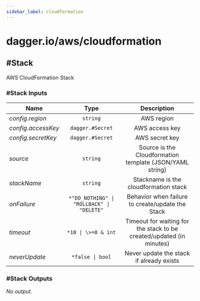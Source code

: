 ```yaml
---
sidebar_label: cloudformation
---
```


# dagger.io/aws/cloudformation

## #Stack

AWS CloudFormation Stack

### #Stack Inputs

| Name                 | Type                                         | Description                                                            |
| -------------        |:-------------:                               |:-------------:                                                         |
|*config.region*       | `string`                                     |AWS region                                                              |
|*config.accessKey*    | `dagger.#Secret`                             |AWS access key                                                          |
|*config.secretKey*    | `dagger.#Secret`                             |AWS secret key                                                          |
|*source*              | `string`                                     |Source is the Cloudformation template (JSON/YAML string)                |
|*stackName*           | `string`                                     |Stackname is the cloudformation stack                                   |
|*onFailure*           | `*"DO_NOTHING" \| "ROLLBACK" \| "DELETE"`    |Behavior when failure to create/update the Stack                        |
|*timeout*             | `*10 \| \>=0 & int`                          |Timeout for waiting for the stack to be created/updated (in minutes)    |
|*neverUpdate*         | `*false \| bool`                             |Never update the stack if already exists                                |

### #Stack Outputs

_No output._
